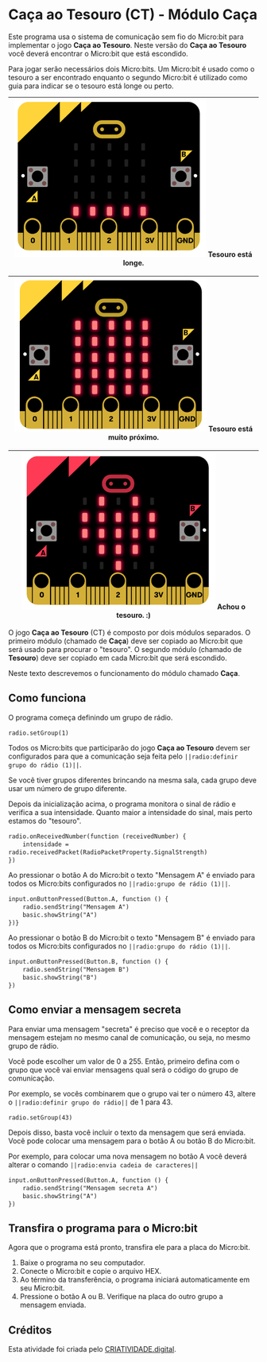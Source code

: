 # Caça ao Tesouro (CT) - Módulo Caça
Este programa usa o sistema de comunicação sem fio do Micro:bit para implementar o jogo **Caça ao Tesouro**. Neste versão do **Caça ao Tesouro** você deverá encontrar o Micro:bit que está escondido.

Para jogar serão necessários dois Micro:bits. Um Micro:bit é usado como o tesouro a ser encontrado enquanto o segundo Micro:bit é utilizado como guia para indicar se o tesouro está longe ou perto.

|![Imagem com o Microbit mostrando que o tesouro está longe](https://raw.githubusercontent.com/CRIATIVIDADEdigital/pxt-ct-caca/master/img/microbit_longe.png) Tesouro está longe.|
| :---: |

|![Imagem com o Microbit mostrando que o tesouro está perto](https://raw.githubusercontent.com/CRIATIVIDADEdigital/pxt-ct-caca/master/img/microbit_perto.png) Tesouro está muito próximo.|
| :---: |

|![Imagem com o Microbit mostrando que encontrou o tesouro](https://raw.githubusercontent.com/CRIATIVIDADEdigital/pxt-ct-caca/master/img/microbit_achou.png) Achou o tesouro. :)|
| :---: |


O jogo **Caça ao Tesouro** (CT) é composto por dois módulos separados. O primeiro módulo (chamado de **Caça**) deve ser copiado ao Micro:bit que será usado para procurar o "tesouro". O segundo módulo (chamado de **Tesouro**) deve ser copiado em cada Micro:bit que será escondido.

Neste texto descrevemos o funcionamento do módulo chamado **Caça**.

## Como funciona
O programa começa definindo um grupo de rádio.

```blocks
radio.setGroup(1)
```

Todos os Micro:bits que participarão do jogo **Caça ao Tesouro** devem ser configurados para que a comunicação seja feita pelo ```||radio:definir grupo do rádio (1)||```. 

Se você tiver grupos diferentes brincando na mesma sala, cada grupo deve usar um número de grupo diferente.

Depois da inicialização acima, o programa monitora o sinal de rádio e verifica a sua intensidade. Quanto maior a intensidade do sinal, mais perto estamos do "tesouro".

```blocks
radio.onReceivedNumber(function (receivedNumber) {
    intensidade = radio.receivedPacket(RadioPacketProperty.SignalStrength)
})
```

Ao pressionar o botão A do Micro:bit o texto "Mensagem A" é enviado para todos os Micro:bits configurados no ```||radio:grupo de rádio (1)||```.

```blocks
input.onButtonPressed(Button.A, function () {
    radio.sendString("Mensagem A")
    basic.showString("A")
})}
```

Ao pressionar o botão B do Micro:bit o texto "Mensagem B" é enviado para todos os Micro:bits configurados no ```||radio:grupo do rádio (1)||```.

```blocks
input.onButtonPressed(Button.B, function () {
    radio.sendString("Mensagem B")
    basic.showString("B")
})
```

## Como enviar a mensagem secreta
Para enviar uma mensagem "secreta" é preciso que você e o receptor da mensagem estejam no mesmo canal de comunicação, ou seja, no mesmo grupo de rádio. 

Você pode escolher um valor de 0 a 255. Então, primeiro defina com o grupo que você vai enviar mensagens qual será o código do grupo de comunicação.

Por exemplo, se vocês combinarem que o grupo vai ter o número 43, altere o ```||radio:definir grupo do rádio||``` de 1 para 43.

```blocks
radio.setGroup(43)
```

Depois disso, basta você incluir o texto da mensagem que será enviada. Você pode colocar uma mensagem para o botão A ou botão B do Micro:bit. 

Por exemplo, para colocar uma nova mensagem no botão A você deverá alterar o comando ```||radio:envia cadeia de caracteres||```

```blocks
input.onButtonPressed(Button.A, function () {
    radio.sendString("Mensagem secreta A")
    basic.showString("A")
})
```

## Transfira o programa para o Micro:bit
Agora que o programa está pronto, transfira ele para a placa do Micro:bit.
1. Baixe o programa no seu computador.
1. Conecte o Micro:bit e copie o arquivo HEX.
1. Ao término da transferência, o programa iniciará automaticamente em seu Micro:bit.
1. Pressione o botão A ou B. Verifique na placa do outro grupo a mensagem enviada.

## Créditos
Esta atividade foi criada pelo [CRIATIVIDADE.digital](https://criatividade.digital).
